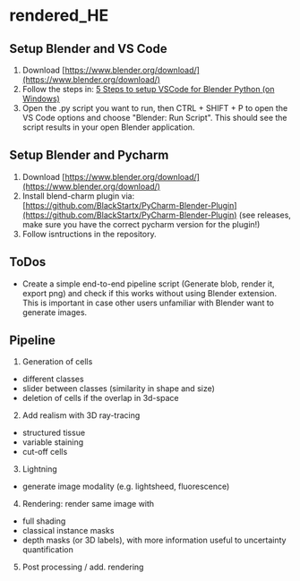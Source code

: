 # rendered_HE

## Setup Blender and VS Code

1) Download [https://www.blender.org/download/](https://www.blender.org/download/)
2) Follow the steps in: [5 Steps to setup VSCode for Blender Python (on Windows)](https://www.youtube.com/watch?v=YUytEtaVrrc)
3) Open the .py script you want to run, then CTRL + SHIFT + P to open the VS Code options and choose "Blender: Run Script". This should see the script results in your open Blender application.


## Setup Blender and Pycharm
1) Download [https://www.blender.org/download/](https://www.blender.org/download/)
2) Install blend-charm plugin via: [https://github.com/BlackStartx/PyCharm-Blender-Plugin](https://github.com/BlackStartx/PyCharm-Blender-Plugin) (see releases, make sure you have the correct pycharm version for the plugin!)
3) Follow isntructions in the repository.

## ToDos
- Create a simple end-to-end pipeline script (Generate blob, render it, export png) and check if this works without using Blender extension. This is important in case other users unfamiliar with Blender want to generate images.

## Pipeline
1) Generation of cells
- different classes
- slider between classes (similarity in shape and size)
- deletion of cells if the overlap in 3d-space
2) Add realism with 3D ray-tracing
- structured tissue
- variable staining
- cut-off cells
3) Lightning
- generate image modality (e.g. lightsheed, fluorescence)
4) Rendering: render same image with
- full shading
- classical instance masks
- depth masks (or 3D labels), with more information useful to uncertainty quantification
5) Post processing / add. rendering

